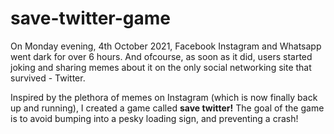 # save-twitter-game

On Monday evening, 4th October 2021, Facebook Instagram and Whatsapp went dark for over 6 hours. And ofcourse, as soon as it did, users started joking and sharing memes about it on the only social networking site that survived - Twitter.

Inspired by the plethora of memes on Instagram (which is now finally back up and running), I created a game called **save twitter!**
The goal of the game is to avoid bumping into a pesky loading sign, and preventing a crash!
